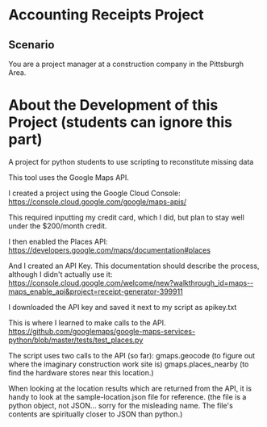 # Accounting Receipts Project
## Scenario
You are a project manager at a construction company in the Pittsburgh Area. 

# About the Development of this Project (students can ignore this part)
A project for python students to use scripting to reconstitute missing data


This tool uses the Google Maps API.

I created a project using the Google Cloud Console:
https://console.cloud.google.com/google/maps-apis/

This required inputting my credit card, which I did, but plan to stay well under the $200/month credit.

I then enabled the Places API:
https://developers.google.com/maps/documentation#places

And I created an API Key. This documentation should describe the process, although I didn't actually use it:
https://console.cloud.google.com/welcome/new?walkthrough_id=maps--maps_enable_api&project=receipt-generator-399911

I downloaded the API key and saved it next to my script as apikey.txt

This is where I learned to make calls to the API.
https://github.com/googlemaps/google-maps-services-python/blob/master/tests/test_places.py

The script uses two calls to the API (so far):
gmaps.geocode (to figure out where the imaginary construction work site is)
gmaps.places_nearby (to find the hardware stores near this location.)

When looking at the location results which are returned from the API, it is handy to look at the sample-location.json file for reference. 
(the file is a python object, not JSON... sorry for the misleading name. The file's contents are spiritually closer to JSON than python.)
